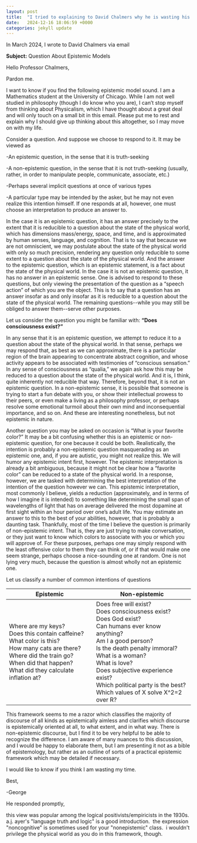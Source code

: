 ```yaml
---
layout: post
title:  "I tried to explaining to David Chalmers why he is wasting his time"
date:   2024-12-16 18:06:59 +0000
categories: jekyll update
---
```

In March 2024, I wrote to David Chalmers via email

<div class="email-container">
<div class="email-header">
<p><strong>Subject:</strong> Question About Epistemic Models</p>
</div>

<div class="email-body">
<p>Hello Professor Chalmers,</p>

<p>    Pardon me.</p>
<p>    I want to know if you find the following epistemic model sound. I am a Mathematics student at the University of Chicago. While I am not well studied in philosophy (though I do know who you are), I can’t stop myself from thinking about Physicalism, which I have thought about a great deal and will only touch on a small bit in this email. Please put me to rest and explain why I should give up thinking about this altogether, so I may move on with my life.</p>

<p>    Consider a question. And suppose we choose to respond to it. It may be viewed as</p>
<p>-An epistemic question, in the sense that it is truth-seeking</p>
<p>-A non-epistemic question, in the sense that it is not truth-seeking (usually, rather, in order to manipulate people, communicate, associate, etc.)</p>
<p>-Perhaps several implicit questions at once of various types</p>
<p>-A particular type may be intended by the asker, but he may not even realize this intention himself. If one responds at all, however, one must choose an interpretation to produce an answer to.</p>
<p>    In the case it is an epistemic question, it has an answer precisely to the extent that it is reducible to a question about the state of the physical world, which has dimensions mass/energy, space, and time, and is approximated by human senses, language, and cognition. That is to say that because we are not omniscient, we may postulate about the state of the physical world with only so much precision, rendering any question only reducible to some extent to a question about the state of the physical world. And the answer to the epistemic question, which is an epistemic statement, is a fact about the state of the physical world. In the case it is not an epistemic question, it has no answer in an epistemic sense. One is advised to respond to these questions, but only viewing the presentation of the question as a “speech action” of which you are the object. This is to say that a question has an answer insofar as and only insofar as it is reducible to a question about the state of the physical world. The remaining questions--while you may still be obliged to answer them--serve other purposes.</p>
<p>    Let us consider the question you might be familiar with: <strong>“Does consciousness exist?”</strong></p>
<p>    In any sense that it is an epistemic question, we attempt to reduce it to a question about the state of the physical world. In that sense, perhaps we may respond that, as best as we can approximate, there is a particular region of the brain appearing to concentrate abstract cognition, and whose activity appears to be associated with testimonies of “conscious sensation.” In any sense of consciousness as “qualia,” we again ask how this may be reduced to a question about the state of the physical world. And it is, I think, quite inherently not reducible that way. Therefore, beyond that, it is not an epistemic question. In a non-epistemic sense, it is possible that someone is trying to start a fun debate with you, or show their intellectual prowess to their peers, or even make a living as a philosophy professor, or perhaps resolve some emotional turmoil about their own mind and inconsequential importance, and so on. And these are interesting nonetheless, but not epistemic in nature.</p>
<p>    Another question you may be asked on occasion is “What is your favorite color?” It may be a bit confusing whether this is an epistemic or non-epistemic question, for one because it could be both. Realistically, the intention is probably a non-epistemic question masquerading as an epistemic one, and, if you are autistic, you might not realize this. We will humor any epistemic intent first, however. The epistemic interpretation is already a bit ambiguous, because it might not be clear how a “favorite color” can be reduced to a state of the physical world. In a response, however, we are tasked with determining the best interpretation of the intention of the question however we can. This epistemic interpretation, most commonly I believe, yields a reduction (approximately, and in terms of how I imagine it is intended) to something like determining the small span of wavelengths of light that has on average delivered the most dopamine at first sight within an hour period over one’s adult life. You may estimate an answer to this to the best of your abilities, however, that is probably a daunting task. Thankfully, most of the time I believe the question is primarily of non-epistemic intent. That is, they are just trying to make conversation, or they just want to know which colors to associate with you or which you will approve of. For these purposes, perhaps one may simply respond with the least offensive color to them they can think of, or if that would make one seem strange, perhaps choose a nice-sounding one at random. One is not lying very much, because the question is almost wholly not an epistemic one.</p>
<p> Let us classify a number of common intentions of questions </p>
<table class="question-table">
    <thead>
        <tr>
            <th>Epistemic</th>
            <th>Non-epistemic</th>
        </tr>
    </thead>
    <tbody>
        <tr>
            <td>
                Where are my keys?<br>
                Does this contain caffeine?<br>
                What color is this?<br>
                How many cats are there?<br>
                Where did the train go?<br>
                When did that happen?<br>
                What did they calculate inflation at?
            </td>
            <td>
                Does free will exist?<br>
                Does consciousness exist?<br>
                Does God exist?<br>
                Can humans ever know anything?<br>
                Am I a good person?<br>
                Is the death penalty immoral?<br>
                What is a woman?<br>
                What is love?<br>
                Does subjective experience exist?<br>
                Which political party is the best?<br>
                Which values of X solve X^2=2 over R?
            </td>
        </tr>
    </tbody>
</table>

<p>    This framework seems to me a razor which classifies the majority of discourse of all kinds as epistemically aimless and clarifies which discourse is epistemically oriented at all, to what extent, and in what way. There is non-epistemic discourse, but I find it to be very helpful to be able to recognize the difference. I am aware of many nuances to this discussion, and I would be happy to elaborate them, but I am presenting it not as a bible of epistemology, but rather as an outline of sorts of a practical epistemic framework which may be detailed if necessary.</p>

<p>    I would like to know if you think I am wasting my time.</p>

<p>Best,</p>
<p>-George</p>



</div>
</div>

He responded promptly,

<div class="email-container">
<div class="email-header">
</div>

<div class="email-body">
<p>this view was popular among the logical positivists/empiricists in the 1930s.  a.j. ayer's "language truth and logic" is a good introduction.  the expression "noncognitive" is sometimes used for your "nonepistemic" class.  i wouldn't privilege the physical world as you do in this framework, though.</p>


</div>
</div>
